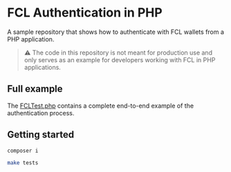 # FCL Authentication in PHP

A sample repository that shows how to authenticate with FCL
wallets from a PHP application.

> :warning: The code in this repository is not meant for production use and only serves as an example for developers working with FCL in PHP applications.

## Full example

The [FCLTest.php](https://github.com/onflow/fcl-php-authn-example/blob/main/tests/FCLTest.php#L16-L72) contains a complete end-to-end example of the authentication process.

## Getting started

```sh
composer i
```

```sh
make tests
```
